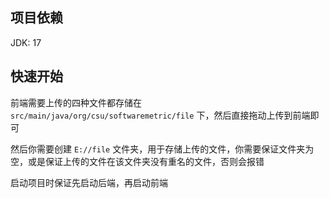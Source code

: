 ## 项目依赖

JDK: 17

## 快速开始

前端需要上传的四种文件都存储在 `src/main/java/org/csu/softwaremetric/file` 下，然后直接拖动上传到前端即可

然后你需要创建 `E://file` 文件夹，用于存储上传的文件，你需要保证文件夹为空，或是保证上传的文件在该文件夹没有重名的文件，否则会报错

启动项目时保证先启动后端，再启动前端

